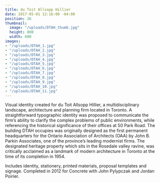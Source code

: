```yaml
---
title: du Toit Allsopp Hillier
date: 2017-05-01 12:16:00 -04:00
position: 16
thumbnail:
  image: "/uploads/DTAH_thumb.jpg"
  height: 800
  width: 600
images:
- "/uploads/DTAH_1.jpg"
- "/uploads/DTAH_2.jpg"
- "/uploads/DTAH_3.jpg"
- "/uploads/DTAH_4.jpg"
- "/uploads/DTAH_5.jpg"
- "/uploads/DTAH_6.jpg"
- "/uploads/DTAH_7.jpg"
- "/uploads/DTAH_8.jpg"
- "/uploads/DTAH_9.jpg"
- "/uploads/DTAH_10.jpg"
- "/uploads/DTAH_11.jpg"
---
```


Visual identity created for du Toit Allsopp Hillier, a multidisciplinary landscape, architecture and planning firm located in Toronto. A straightforward typographic identity was proposed to communicate the firm’s ability to clarify the complex problems of public environments, while referencing the historical significance of their offices at 50 Park Road. The building DTAH occupies was originally designed as the first permanent headquarters for the Ontario Association of Architects (OAA) by John B. Parkin Associates, one of the province’s leading modernist firms. The designated heritage property which sits in the Rosedale valley ravine, was critically acclaimed as a landmark of modern architecture in Toronto at the time of its completion in 1954.

Includes identity, stationery, printed materials, proposal templates and signage. Completed in 2012 for Concrete with John Pylypczak and Jordan Poirier.